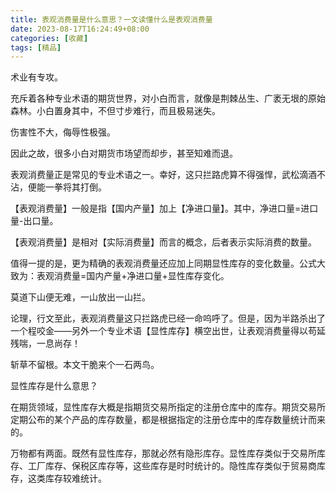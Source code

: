 ```yaml
---
title: 表观消费量是什么意思？一文读懂什么是表观消费量
date: 2023-08-17T16:24:49+08:00
categories: [收藏]
tags: [精品]
---
```


术业有专攻。

充斥着各种专业术语的期货世界，对小白而言，就像是荆棘丛生、广袤无垠的原始森林。小白置身其中，不但寸步难行，而且极易迷失。

伤害性不大，侮辱性极强。

因此之故，很多小白对期货市场望而却步，甚至知难而退。

表观消费量正是常见的专业术语之一。幸好，这只拦路虎算不得强悍，武松滴酒不沾，便能一拳将其打倒。

【表观消费量】一般是指【国内产量】加上【净进口量】。其中，净进口量=进口量-出口量。

【表观消费量】是相对【实际消费量】而言的概念，后者表示实际消费的数量。

值得一提的是，更为精确的表观消费量还应加上同期显性库存的变化数量。公式大致为：表观消费量=国内产量+净进口量+显性库存变化。

莫道下山便无难，一山放出一山拦。

论理，行文至此，表观消费量这只拦路虎已经一命呜呼了。但是，因为半路杀出了一个程咬金——另外一个专业术语【显性库存】横空出世，让表观消费量得以苟延残喘，一息尚存！

斩草不留根。本文干脆来个一石两鸟。

显性库存是什么意思？

在期货领域，显性库存大概是指期货交易所指定的注册仓库中的库存。期货交易所定期公布的某个产品的库存数量，都是根据指定的注册仓库中的库存数量统计而来的。

万物都有两面。既然有显性库存，那就必然有隐形库存。显性库存类似于交易所库存、工厂库存、保税区库存等，这些库存是时时统计的。隐性库存类似于贸易商库存，这类库存较难统计。